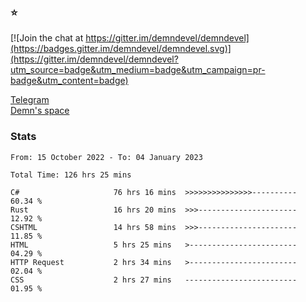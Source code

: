 ### :star:

[![Join the chat at https://gitter.im/demndevel/demndevel](https://badges.gitter.im/demndevel/demndevel.svg)](https://gitter.im/demndevel/demndevel?utm_source=badge&utm_medium=badge&utm_campaign=pr-badge&utm_content=badge)

[Telegram](https://t.me/demnometa) <br>
[Demn's space](http://demns.space)

### Stats

<!--START_SECTION:waka-->

```text
From: 15 October 2022 - To: 04 January 2023

Total Time: 126 hrs 25 mins

C#                     76 hrs 16 mins  >>>>>>>>>>>>>>>----------   60.34 %
Rust                   16 hrs 20 mins  >>>----------------------   12.92 %
CSHTML                 14 hrs 58 mins  >>>----------------------   11.85 %
HTML                   5 hrs 25 mins   >------------------------   04.29 %
HTTP Request           2 hrs 34 mins   >------------------------   02.04 %
CSS                    2 hrs 27 mins   -------------------------   01.95 %
```

<!--END_SECTION:waka-->
